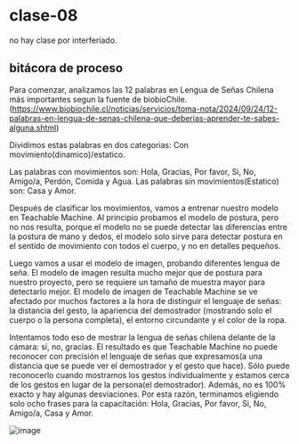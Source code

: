 # clase-08

no hay clase por interferiado.

## bitácora de proceso

Para comenzar, analizamos las 12 palabras en Lengua de Señas Chilena más importantes segun la fuente de biobioChile. (https://www.biobiochile.cl/noticias/servicios/toma-nota/2024/09/24/12-palabras-en-lengua-de-senas-chilena-que-deberias-aprender-te-sabes-alguna.shtml)

Dividimos estas palabras en dos categorias: Con movimiento(dinamico)/estatico.

Las palabras con movimientos son: Hola, Gracias, Por favor, Si, No, Amigo/a, Perdón, Comida y Agua.
Las palabras sin movimientos(Estatico) son: Casa y Amor.

Después de clasificar los movimientos, vamos a entrenar nuestro modelo en Teachable Machine.
Al principio probamos el modelo de postura, pero no nos resulta, porque el modelo no se puede detectar las diferencias entre la postura de mano y dedos, el modelo solo sirve para detectar postura en el sentido de movimiento con todos el cuerpo, y no en detalles pequeños.


Luego vamos a usar el modelo de imagen, probando diferentes lengua de seña. El modelo de imagen resulta mucho mejor que de postura para nuestro proyecto, pero se requiere un tamaño de muestra mayor para detectarlo mejor.
El modelo de imagen de Teachable Machine se ve afectado por muchos factores a la hora de distinguir el lenguaje de señas: la distancia del gesto, la apariencia del demostrador (mostrando solo el cuerpo o la persona completa), el entorno circundante y el color de la ropa.


Intentamos todo eso de mostrar la lengua de señas chilena delante de la cámara: sí, no, gracias. El resultado es que Teachable Machine no puede reconocer con precisión el lenguaje de señas que expresamos(a una distancia que se puede ver el demostrador y el gesto que hace). Sólo puede reconocerlo cuando mostramos los gestos individualmente y estamos cerca de los gestos en lugar de la persona(el demostrador). Además, no es 100% exacto y hay algunas desviaciones. Por esta razón, terminamos eligiendo solo ocho frases para la capacitación: Hola, Gracias, Por favor, Si, No, Amigo/a, Casa y Amor.

![image](https://github.com/user-attachments/assets/12dd7477-1e3c-4f61-a040-95fa96302282)
